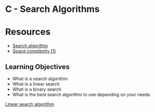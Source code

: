 # C - Search Algorithms

# Resources

* [Search algorithm](https://intranet.alxswe.com/rltoken/ap2kuRv8qrUMyQ0-MY3EXw)
* [Space complexity (1)](https://intranet.alxswe.com/rltoken/QK9ENdoTyqGs0d4_M3XE3g)

## Learning Objectives
* What is a search algorithm
* What is a linear search
* What is a binary search
* What is the best search algorithm to use depending on your needs

[Linear search algorithm](https://intranet.alxswe.com/rltoken/17RKhbmvh_u4ebCwaSxCxg)
